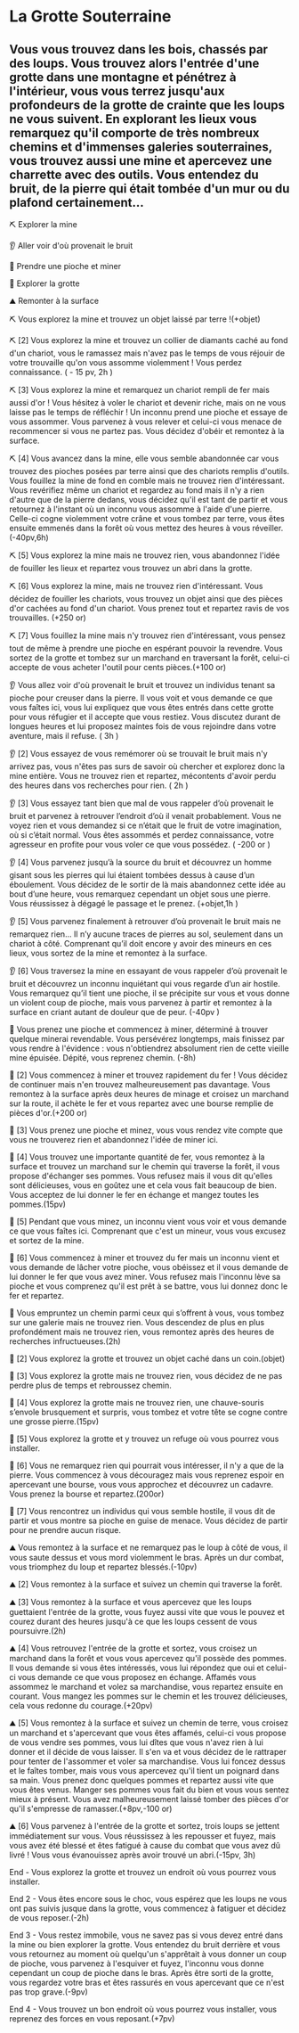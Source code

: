 # La Grotte Souterraine

## Vous vous trouvez dans les bois, chassés par des loups. Vous trouvez alors l'entrée d'une grotte dans une montagne et pénétrez à l'intérieur, vous vous terrez jusqu'aux profondeurs de la grotte de crainte que les loups ne vous suivent. En explorant les lieux vous remarquez qu'il comporte de très nombreux chemins et d'immenses galeries souterraines, vous trouvez aussi une mine et apercevez une charrette avec des outils. Vous entendez du bruit, de la pierre qui était tombée d'un mur ou du plafond certainement...

:pick: Explorer la mine

:ear:  Aller voir d'où provenait le bruit

:gem: Prendre une pioche et miner

:mag_right: Explorer la grotte

:mountain: Remonter à la surface

:pick: Vous explorez la mine et trouvez un objet laissé par terre !(+objet)

:pick: [2] Vous explorez la mine et trouvez un collier de diamants caché au fond d'un chariot, vous le ramassez mais n'avez pas le temps de vous réjouir de votre trouvaille qu'on vous assomme violemment ! Vous perdez connaissance. ( - 15 pv, 2h )

:pick: [3] Vous explorez la mine et remarquez un chariot rempli de fer mais aussi d'or ! Vous hésitez à voler le chariot et devenir riche, mais on ne vous laisse pas le temps de réfléchir ! Un inconnu prend une pioche et essaye de vous assommer. Vous parvenez à vous relever et celui-ci vous menace de recommencer si vous ne partez pas. Vous décidez d'obéir et remontez à la surface.

:pick: [4] Vous avancez dans la mine, elle vous semble abandonnée car vous trouvez des pioches posées par terre ainsi que des chariots remplis d'outils. Vous fouillez la mine de fond en comble mais ne trouvez rien d'intéressant. Vous revérifiez même un chariot et regardez au fond mais il n'y a rien d'autre que de la pierre dedans, vous décidez qu'il est tant de partir et vous retournez à l'instant où un inconnu vous assomme à l'aide d'une pierre. Celle-ci cogne violemment votre crâne et vous tombez par terre, vous êtes ensuite emmenés dans la forêt où vous mettez des heures à vous réveiller.(-40pv,6h)

:pick: [5] Vous explorez la mine mais ne trouvez rien, vous abandonnez l'idée de fouiller les lieux et repartez vous trouvez un abri dans la grotte.

:pick: [6] Vous explorez la mine, mais ne trouvez rien d'intéressant. Vous décidez de fouiller les chariots, vous trouvez un objet ainsi que des pièces d'or cachées au fond d'un chariot.  Vous prenez tout et repartez ravis de vos trouvailles. (+250 or)

:pick: [7] Vous fouillez la mine mais n'y trouvez rien d'intéressant, vous pensez tout de même à prendre une pioche en espérant pouvoir la revendre. Vous sortez de la grotte et tombez sur un marchand en traversant la forêt, celui-ci accepte de vous acheter l'outil pour cents pièces.(+100 or)

:ear: Vous allez voir d'où provenait le bruit et trouvez un individus tenant sa pioche pour creuser dans la pierre. Il vous voit et vous demande ce que vous faîtes ici, vous lui expliquez que vous êtes entrés dans cette grotte pour vous réfugier et il accepte que vous restiez. Vous discutez durant de longues heures et lui proposez maintes fois de vous rejoindre dans votre aventure, mais il refuse. ( 3h )

:ear: [2] Vous essayez de vous remémorer où se trouvait le bruit mais n'y arrivez pas, vous n'êtes pas surs de savoir où chercher et explorez donc la mine entière. Vous ne trouvez rien et repartez, mécontents d'avoir perdu des heures dans vos recherches pour rien. ( 2h )

:ear: [3] Vous essayez tant bien que mal de vous rappeler d’où provenait le bruit et parvenez à retrouver l’endroit d’où il venait probablement. Vous ne voyez rien et vous demandez si ce n’était que le fruit de votre imagination, où si c’était normal. Vous êtes assommés et perdez connaissance, votre agresseur en profite pour vous voler ce que vous possédez. ( -200 or )

:ear: [4] Vous parvenez jusqu’à la source du bruit et découvrez un homme gisant sous les pierres qui lui étaient tombées dessus à cause d’un éboulement. Vous décidez de le sortir de là mais abandonnez cette idée au bout d’une heure, vous remarquez cependant un objet sous une pierre. Vous réussissez à dégagé le passage et le prenez. (+objet,1h )

:ear: [5] Vous parvenez finalement à retrouver d’où provenait le bruit mais ne remarquez rien… Il n’y aucune traces de pierres au sol, seulement dans un chariot à côté. Comprenant qu’il doit encore y avoir des mineurs en ces lieux, vous sortez de la mine et remontez à la surface.

:ear: [6] Vous traversez la mine en essayant de vous rappeler d’où provenait le bruit et découvrez un inconnu inquiétant qui vous regarde d’un air hostile. Vous remarquez qu’il tient une pioche, il se précipite sur vous et vous donne un violent coup de pioche, mais vous parvenez à partir et remontez à la surface en criant autant de douleur que de peur. (-40pv )

:gem: Vous prenez une pioche et commencez à miner, déterminé à trouver quelque minerai revendable. Vous persévérez longtemps, mais finissez par vous rendre à l'évidence : vous n'obtiendrez absolument rien de cette vieille mine épuisée. Dépité, vous reprenez chemin. (-8h)

:gem: [2] Vous commencez à miner et trouvez rapidement du fer ! Vous décidez de continuer mais n'en trouvez malheureusement pas davantage. Vous remontez à la surface après deux heures de minage et croisez un marchand sur la route, il achète le fer et vous repartez avec une bourse remplie de pièces d'or.(+200 or)

:gem: [3] Vous prenez une pioche et minez, vous vous rendez vite compte que vous ne trouverez rien et abandonnez l'idée de miner ici.

:gem: [4] Vous trouvez une importante quantité de fer, vous remontez à la surface et trouvez un marchand sur le chemin qui traverse la forêt, il vous propose d'échanger ses pommes. Vous refusez mais il vous dit qu'elles sont délicieuses, vous en goûtez une et cela vous fait beaucoup de bien. Vous acceptez de lui donner le fer en échange et mangez toutes les pommes.(15pv)

:gem: [5] Pendant que vous minez, un inconnu vient vous voir et vous demande ce que vous faîtes ici. Comprenant que c'est un mineur, vous vous excusez et sortez de la mine.

:gem: [6] Vous commencez à miner et trouvez du fer mais un inconnu vient et vous demande de lâcher votre pioche, vous obéissez et il vous demande de lui donner le fer que vous avez miner. Vous refusez mais l'inconnu lève sa pioche et vous comprenez qu'il est prêt à se battre, vous lui donnez donc le fer et repartez.

:mag_right: Vous empruntez un chemin parmi ceux qui s’offrent à vous, vous tombez sur une galerie mais ne trouvez rien. Vous descendez de plus en plus profondément mais ne trouvez rien, vous remontez après des heures de recherches infructueuses.(2h)

:mag_right: [2] Vous explorez la grotte et trouvez un objet caché dans un coin.(objet)

:mag_right: [3] Vous explorez la grotte mais ne trouvez rien, vous décidez de ne pas perdre plus de temps et rebroussez chemin.

:mag_right: [4] Vous explorez la grotte mais ne trouvez rien, une chauve-souris s’envole brusquement et surpris, vous tombez et votre tête se cogne contre une grosse pierre.(15pv)

:mag_right: [5] Vous explorez la grotte et y trouvez un refuge où vous pourrez vous installer.

:mag_right: [6] Vous ne remarquez rien qui pourrait vous intéresser, il n'y a que de la pierre. Vous commencez à vous découragez mais vous reprenez espoir en apercevant une bourse, vous vous approchez et découvrez un cadavre. Vous prenez la bourse et repartez.(200or)

:mag_right: [7] Vous rencontrez un individus qui vous semble hostile, il vous dit de partir et vous montre sa pioche en guise de menace. Vous décidez de partir pour ne prendre aucun risque.

:mountain: Vous remontez à la surface et ne remarquez pas le loup à côté de vous, il vous saute dessus et vous mord violemment le bras. Après un dur combat, vous triomphez du loup et repartez blessés.(-10pv)

:mountain: [2] Vous remontez à la surface et suivez un chemin qui traverse la forêt.

:mountain: [3] Vous remontez à la surface et vous apercevez que les loups guettaient l'entrée de la grotte, vous fuyez aussi vite que vous le pouvez et courez durant des heures jusqu'à ce que les loups cessent de vous poursuivre.(2h)

:mountain: [4] Vous retrouvez l'entrée de la grotte et sortez, vous croisez un marchand dans la forêt et vous vous apercevez qu'il possède des pommes. Il vous demande si vous êtes intéressés, vous lui répondez que oui et celui-ci vous demande ce que vous proposez en échange. Affamés vous assommez le marchand et volez sa marchandise, vous repartez ensuite en courant. Vous mangez les pommes sur le chemin et les trouvez délicieuses, cela vous redonne du courage.(+20pv)

:mountain: [5] Vous remontez à la surface et suivez un chemin de terre, vous croisez un marchand et s'apercevant que vous êtes affamés, celui-ci vous propose de vous vendre ses pommes, vous lui dîtes que vous n'avez rien à lui donner et il décide de vous laisser. Il s'en va et vous décidez de le rattraper pour tenter de l'assommer et voler sa marchandise. Vous lui foncez dessus et le faîtes tomber, mais vous vous apercevez qu'il tient un poignard dans sa main. Vous prenez donc quelques pommes et repartez aussi vite que vous êtes venus. Manger ses pommes vous fait du bien et vous vous sentez mieux à présent. Vous avez malheureusement laissé tomber des pièces d'or qu'il s'empresse de ramasser.(+8pv,-100 or)

:mountain: [6] Vous parvenez à l'entrée de la grotte et sortez, trois loups se jettent immédiatement sur vous. Vous réussissez à les repousser et fuyez, mais vous avez été blessé et êtes fatigué à cause du combat que vous avez dû livré ! Vous vous évanouissez après avoir trouvé un abri.(-15pv, 3h)

End - Vous explorez la grotte et trouvez un endroit où vous pourrez vous installer.

End 2 - Vous êtes encore sous le choc, vous espérez que les loups ne vous ont pas suivis jusque dans la grotte, vous commencez à fatiguer et décidez de vous reposer.(-2h)

End 3 - Vous restez immobile, vous ne savez pas si vous devez entré dans la mine ou bien explorer la grotte. Vous entendez du bruit derrière et vous vous retournez au moment où quelqu'un s'apprêtait à vous donner un coup de pioche, vous parvenez à l'esquiver et fuyez, l'inconnu vous donne cependant un coup de pioche dans le bras. Après être sorti de la grotte, vous regardez votre bras et êtes rassurés en vous apercevant que ce n'est pas trop grave.(-9pv)

End 4 - Vous trouvez un bon endroit où vous pourrez vous installer, vous reprenez des forces en vous reposant.(+7pv)
